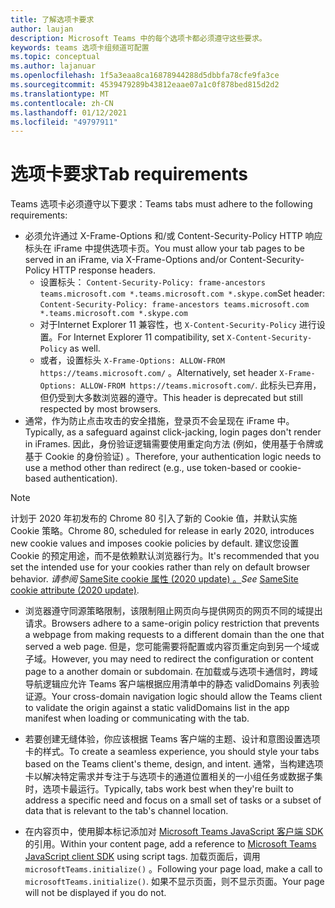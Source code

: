 ```yaml
---
title: 了解选项卡要求
author: laujan
description: Microsoft Teams 中的每个选项卡都必须遵守这些要求。
keywords: teams 选项卡组频道可配置
ms.topic: conceptual
ms.author: lajanuar
ms.openlocfilehash: 1f5a3eaa8ca16878944288d5dbbfa78cfe9fa3ce
ms.sourcegitcommit: 4539479289b43812eaae07a1c0f878bed815d2d2
ms.translationtype: MT
ms.contentlocale: zh-CN
ms.lasthandoff: 01/12/2021
ms.locfileid: "49797911"
---
```

# <a name="tab-requirements"></a><span data-ttu-id="64b4e-104">选项卡要求</span><span class="sxs-lookup"><span data-stu-id="64b4e-104">Tab requirements</span></span>

<span data-ttu-id="64b4e-105">Teams 选项卡必须遵守以下要求：</span><span class="sxs-lookup"><span data-stu-id="64b4e-105">Teams tabs must adhere to the following requirements:</span></span>

* <span data-ttu-id="64b4e-106">必须允许通过 X-Frame-Options 和/或 Content-Security-Policy HTTP 响应标头在 iFrame 中提供选项卡页。</span><span class="sxs-lookup"><span data-stu-id="64b4e-106">You must allow your tab pages to be served in an iFrame, via X-Frame-Options and/or Content-Security-Policy HTTP response headers.</span></span>
  * <span data-ttu-id="64b4e-107">设置标头： `Content-Security-Policy: frame-ancestors teams.microsoft.com *.teams.microsoft.com *.skype.com`</span><span class="sxs-lookup"><span data-stu-id="64b4e-107">Set header: `Content-Security-Policy: frame-ancestors teams.microsoft.com *.teams.microsoft.com *.skype.com`</span></span>
  * <span data-ttu-id="64b4e-108">对于Internet Explorer 11 兼容性，也 `X-Content-Security-Policy` 进行设置。</span><span class="sxs-lookup"><span data-stu-id="64b4e-108">For Internet Explorer 11 compatibility, set `X-Content-Security-Policy` as well.</span></span>
  * <span data-ttu-id="64b4e-109">或者，设置标头 `X-Frame-Options: ALLOW-FROM https://teams.microsoft.com/` 。</span><span class="sxs-lookup"><span data-stu-id="64b4e-109">Alternatively, set header `X-Frame-Options: ALLOW-FROM https://teams.microsoft.com/`.</span></span> <span data-ttu-id="64b4e-110">此标头已弃用，但仍受到大多数浏览器的遵守。</span><span class="sxs-lookup"><span data-stu-id="64b4e-110">This header is deprecated but still respected by most browsers.</span></span>
* <span data-ttu-id="64b4e-111">通常，作为防止点击攻击的安全措施，登录页不会呈现在 iFrame 中。</span><span class="sxs-lookup"><span data-stu-id="64b4e-111">Typically, as a safeguard against click-jacking, login pages don't render in iFrames.</span></span> <span data-ttu-id="64b4e-112">因此，身份验证逻辑需要使用重定向方法 (例如，使用基于令牌或基于 Cookie 的身份验证) 。</span><span class="sxs-lookup"><span data-stu-id="64b4e-112">Therefore, your authentication logic needs to use a method other than redirect (e.g., use token-based or cookie-based authentication).</span></span>

> [!NOTE]
> <span data-ttu-id="64b4e-113">计划于 2020 年初发布的 Chrome 80 引入了新的 Cookie 值，并默认实施 Cookie 策略。</span><span class="sxs-lookup"><span data-stu-id="64b4e-113">Chrome 80, scheduled for release in early 2020, introduces new cookie values and imposes cookie policies by default.</span></span> <span data-ttu-id="64b4e-114">建议您设置 Cookie 的预定用途，而不是依赖默认浏览器行为。</span><span class="sxs-lookup"><span data-stu-id="64b4e-114">It's recommended that you set the intended use for your cookies rather than rely on default browser behavior.</span></span> <span data-ttu-id="64b4e-115">*请参阅* [SameSite cookie 属性 (2020 update) 。](../../resources/samesite-cookie-update.md)</span><span class="sxs-lookup"><span data-stu-id="64b4e-115">*See* [SameSite cookie attribute (2020 update)](../../resources/samesite-cookie-update.md).</span></span>

* <span data-ttu-id="64b4e-116">浏览器遵守同源策略限制，该限制阻止网页向与提供网页的网页不同的域提出请求。</span><span class="sxs-lookup"><span data-stu-id="64b4e-116">Browsers adhere to a same-origin policy restriction that prevents a webpage from making requests to a different domain than the one that served a web page.</span></span> <span data-ttu-id="64b4e-117">但是，您可能需要将配置或内容页重定向到另一个域或子域。</span><span class="sxs-lookup"><span data-stu-id="64b4e-117">However, you may need to redirect the configuration or content page to a another domain or subdomain.</span></span> <span data-ttu-id="64b4e-118">在加载或与选项卡通信时，跨域导航逻辑应允许 Teams 客户端根据应用清单中的静态 validDomains 列表验证源。</span><span class="sxs-lookup"><span data-stu-id="64b4e-118">Your cross-domain navigation logic should allow the Teams client to validate the origin against a static validDomains list in the app manifest when loading or communicating with the tab.</span></span>

* <span data-ttu-id="64b4e-119">若要创建无缝体验，你应该根据 Teams 客户端的主题、设计和意图设置选项卡的样式。</span><span class="sxs-lookup"><span data-stu-id="64b4e-119">To create a seamless experience, you should style your tabs based on the Teams client's theme, design, and intent.</span></span> <span data-ttu-id="64b4e-120">通常，当构建选项卡以解决特定需求并专注于与选项卡的通道位置相关的一小组任务或数据子集时，选项卡最运行。</span><span class="sxs-lookup"><span data-stu-id="64b4e-120">Typically, tabs work best when they're built to address a specific need and focus on a small set of tasks or a subset of data that is relevant to the tab's channel location.</span></span>

* <span data-ttu-id="64b4e-121">在内容页中，使用脚本标记添加对 [Microsoft Teams JavaScript 客户端 SDK](/javascript/api/overview/msteams-client) 的引用。</span><span class="sxs-lookup"><span data-stu-id="64b4e-121">Within your content page, add a reference to [Microsoft Teams JavaScript client SDK](/javascript/api/overview/msteams-client) using script tags.</span></span> <span data-ttu-id="64b4e-122">加载页面后，调用 `microsoftTeams.initialize()` 。</span><span class="sxs-lookup"><span data-stu-id="64b4e-122">Following your page load, make a call to `microsoftTeams.initialize()`.</span></span> <span data-ttu-id="64b4e-123">如果不显示页面，则不显示页面。</span><span class="sxs-lookup"><span data-stu-id="64b4e-123">Your page will not be displayed if you do not.</span></span>
